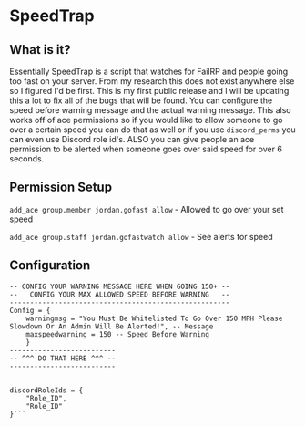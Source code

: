 # SpeedTrap
## What is it?
Essentially SpeedTrap is a script that watches for FailRP and people going too fast on your server. From my research this does not exist anywhere else so I figured I'd be first. This is my first public release and I will be updating this a lot to fix all of the bugs that will be found. You can configure the speed before warning message and the actual warning message. This also works off of ace permissions so if you would like to allow someone to go over a certain speed you can do that as well or if you use `discord_perms` you can even use Discord role id's. ALSO you can give people an ace permission to be alerted when someone goes over said speed for over 6 seconds.

## Permission Setup
`add_ace group.member jordan.gofast allow` - Allowed to go over your set speed

`add_ace group.staff jordan.gofastwatch allow` - See alerts for speed

## Configuration
```------------------------------------------------------
-- CONFIG YOUR WARNING MESSAGE HERE WHEN GOING 150+ --
--   CONFIG YOUR MAX ALLOWED SPEED BEFORE WARNING   --
------------------------------------------------------
Config = {
    warningmsg = "You Must Be Whitelisted To Go Over 150 MPH Please Slowdown Or An Admin Will Be Alerted!", -- Message
    maxspeedwarning = 150 -- Speed Before Warning
    }
--------------------------
-- ^^^ DO THAT HERE ^^^ -- 
--------------------------


discordRoleIds = {
    "Role_ID",
    "Role_ID"
}```
